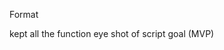 Format

kept all the function eye shot of script goal (MVP)


<!--
TODO

Add uv install and  usage as a ~ requirements.txt

-->